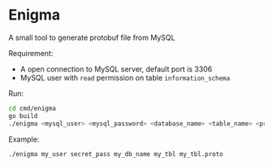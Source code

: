 # Enigma

A small tool to generate protobuf file from MySQL

Requirement:
- A open connection to MySQL server, default port is 3306
- MySQL user with `read` permission on table `information_schema`

Run:
```bash
cd cmd/enigma
go build
./enigma <mysql_user> <mysql_password> <database_name> <table_name> <proto_file>
```

Example:
```bash
./enigma my_user secret_pass my_db_name my_tbl my_tbl.proto
```
